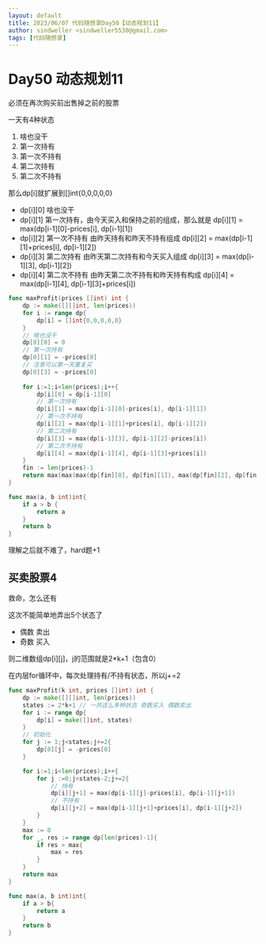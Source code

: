 ```yaml
---
layout: default
title: 2023/06/07 代码随想录Day50【动态规划11】
author: sindweller <sindweller5530@gmail.com>
tags: [代码随想录]
---
```


# Day50 动态规划11

必须在再次购买前出售掉之前的股票

一天有4种状态
1. 啥也没干
2. 第一次持有
3. 第一次不持有
4. 第二次持有
5. 第二次不持有

那么dp[i]就扩展到[]int{0,0,0,0,0}

- dp[i][0] 啥也没干
- dp[i][1] 第一次持有，由今天买入和保持之前的组成，那么就是 dp[i][1] = max(dp[i-1][0]-prices[i], dp[i-1][1])
- dp[i][2] 第一次不持有 由昨天持有和昨天不持有组成 dp[i][2] = max(dp[i-1][1]+prices[i], dp[i-1][2])
- dp[i][3] 第二次持有 由昨天第二次持有和今天买入组成 dp[i][3] = max(dp[i-1][3], dp[i-1][2])
- dp[i][4] 第二次不持有 由昨天第二次不持有和昨天持有构成 dp[i][4] = max(dp[i-1][4], dp[i-1][3]+prices[i])

```go
func maxProfit(prices []int) int {
    dp := make([][]int, len(prices))
    for i := range dp{
        dp[i] = []int{0,0,0,0,0}
    }
    // 啥也没干
    dp[0][0] = 0
    // 第一次持有
    dp[0][1] = -prices[0]
    // 注意可以第一天重复买
    dp[0][3] = -prices[0]
    
    for i:=1;i<len(prices);i++{
        dp[i][0] = dp[i-1][0]
        // 第一次持有
        dp[i][1] = max(dp[i-1][0]-prices[i], dp[i-1][1])
        // 第一次不持有
        dp[i][2] = max(dp[i-1][1]+prices[i], dp[i-1][2])
        // 第二次持有
        dp[i][3] = max(dp[i-1][3], dp[i-1][2]-prices[i])
        // 第二次不持有
        dp[i][4] = max(dp[i-1][4], dp[i-1][3]+prices[i])
    }
    fin := len(prices)-1 
    return max(max(max(dp[fin][0], dp[fin][1]), max(dp[fin][2], dp[fin][3])),dp[fin][4])
}

func max(a, b int)int{
    if a > b {
        return a
    }
    return b
}
```

理解之后就不难了，hard题+1

## 买卖股票4

救命，怎么还有

这次不能简单地弄出5个状态了

- 偶数 卖出
- 奇数 买入
  
则二维数组dp[i][j]，j的范围就是2*k+1（包含0）

在内层for循环中，每次处理持有/不持有状态，所以j+=2

```go
func maxProfit(k int, prices []int) int {
    dp := make([][]int, len(prices))
    states := 2*k+1 // 一共这么多种状态 奇数买入 偶数卖出
    for i := range dp{
        dp[i] = make([]int, states)
    }
    // 初始化
    for j := 1;j<states;j+=2{
        dp[0][j] = -prices[0]
    }

    for i:=1;i<len(prices);i++{
        for j :=0;j<states-2;j+=2{
            // 持有
            dp[i][j+1] = max(dp[i-1][j]-prices[i], dp[i-1][j+1])
            // 不持有
            dp[i][j+2] = max(dp[i-1][j+1]+prices[i], dp[i-1][j+2])
        }
    }
    max := 0
    for _, res := range dp[len(prices)-1]{
        if res > max{
            max = res
        }
    }
    return max
}

func max(a, b int)int{
    if a > b{
        return a
    }
    return b
}
```

